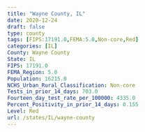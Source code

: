 ```yaml
---
title: "Wayne County, IL"
date: 2020-12-24
draft: false
type: county
tags: [FIPS:17191.0,FEMA:5.0,Non-core,Red]
categories: [IL]
County: Wayne County
State: IL
FIPS: 17191.0
FEMA_Region: 5.0
Population: 16215.0
NCHS_Urban_Rural_Classification: Non-core
Tests_in_prior_14_days: 703.0
Fourteen_day_test_rate_per_100000: 4335.0
Percent_Positivity_in_prior_14_days: 0.155
Level: Red
url: /states/IL/wayne-county
---
```



